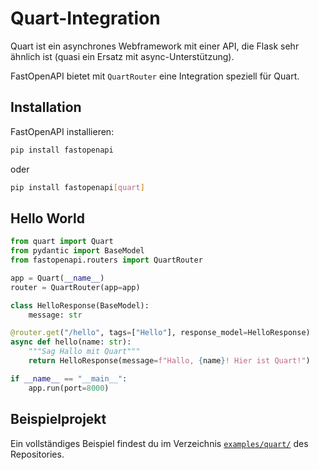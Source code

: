 # Quart-Integration

Quart ist ein asynchrones Webframework mit einer API, die Flask sehr ähnlich ist (quasi ein Ersatz mit async-Unterstützung).

FastOpenAPI bietet mit `QuartRouter` eine Integration speziell für Quart.

## Installation

FastOpenAPI installieren:

```bash
pip install fastopenapi
```
oder

```bash
pip install fastopenapi[quart]
```

## Hello World

```python
from quart import Quart
from pydantic import BaseModel
from fastopenapi.routers import QuartRouter

app = Quart(__name__)
router = QuartRouter(app=app)

class HelloResponse(BaseModel):
    message: str

@router.get("/hello", tags=["Hello"], response_model=HelloResponse)
async def hello(name: str):
    """Sag Hallo mit Quart"""
    return HelloResponse(message=f"Hallo, {name}! Hier ist Quart!")

if __name__ == "__main__":
    app.run(port=8000)
```

## Beispielprojekt

Ein vollständiges Beispiel findest du im Verzeichnis [`examples/quart/`](https://github.com/mr-fatalyst/fastopenapi/tree/master/examples/quart) des Repositories.

